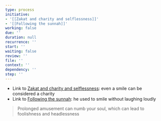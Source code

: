 ```yaml
---
type: process
initiative:
- '[[Zakat and charity and selflessness]]'
- '[[Following the sunnah]]'
working: false
due: ''
duration: null
recurrence: ''
start: ''
waiting: false
review: ''
file: ''
context: ''
dependency: ''
step: ''
---
```


* Link to [Zakat and charity and selflessness](Initiatives/worship/Zakat%20and%20charity%20and%20selflessness.md): even a smile can be considered a charity
* Link to [Following the sunnah](Initiatives/worship/Following%20the%20sunnah.md): he used to smile without laughing loudly

> Prolonged amusement can numb your soul, which can lead to foolishness and headlessness
